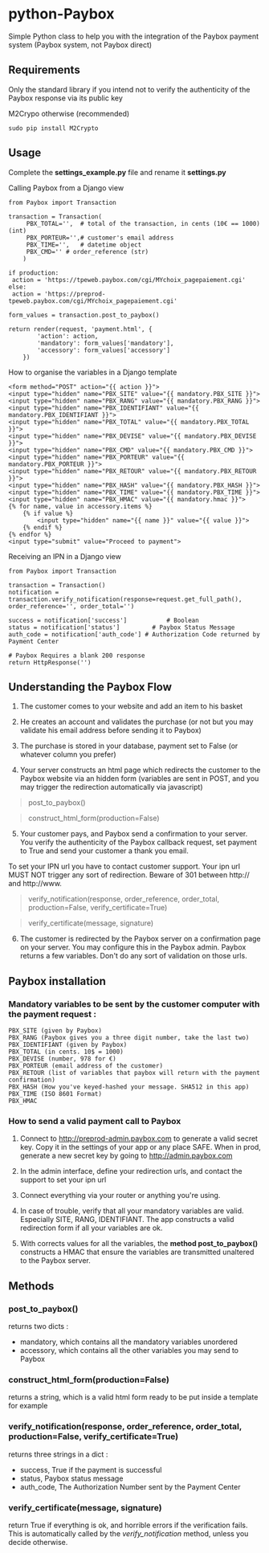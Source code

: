 # python-Paybox

Simple Python class to help you with the integration of the Paybox payment system (Paybox system, not Paybox direct)

## Requirements

Only the standard library if you intend not to verify the authenticity of the Paybox response via its public key

M2Crypo otherwise (recommended)

    sudo pip install M2Crypto

## Usage

Complete the **settings_example.py** file and rename it **settings.py**

Calling Paybox from a Django view

    from Paybox import Transaction

    transaction = Transaction(
		 PBX_TOTAL='',	# total of the transaction, in cents (10€ == 1000) (int)
		 PBX_PORTEUR='',# customer's email address
		 PBX_TIME='',	# datetime object
		 PBX_CMD=''	# order_reference (str)
		)
		
	if production:
	 action = 'https://tpeweb.paybox.com/cgi/MYchoix_pagepaiement.cgi'
	else:
	 action = 'https://preprod-tpeweb.paybox.com/cgi/MYchoix_pagepaiement.cgi'

	form_values = transaction.post_to_paybox()

	return render(request, 'payment.html', {
			'action': action,
			'mandatory': form_values['mandatory'],
			'accessory': form_values['accessory']
		})

How to organise the variables in a Django template

    <form method="POST" action="{{ action }}">
	<input type="hidden" name="PBX_SITE" value="{{ mandatory.PBX_SITE }}">
	<input type="hidden" name="PBX_RANG" value="{{ mandatory.PBX_RANG }}">
	<input type="hidden" name="PBX_IDENTIFIANT" value="{{ mandatory.PBX_IDENTIFIANT }}">
	<input type="hidden" name="PBX_TOTAL" value="{{ mandatory.PBX_TOTAL }}">
	<input type="hidden" name="PBX_DEVISE" value="{{ mandatory.PBX_DEVISE }}">
	<input type="hidden" name="PBX_CMD" value="{{ mandatory.PBX_CMD }}">
	<input type="hidden" name="PBX_PORTEUR" value="{{ mandatory.PBX_PORTEUR }}">
	<input type="hidden" name="PBX_RETOUR" value="{{ mandatory.PBX_RETOUR }}">
	<input type="hidden" name="PBX_HASH" value="{{ mandatory.PBX_HASH }}">
	<input type="hidden" name="PBX_TIME" value="{{ mandatory.PBX_TIME }}">
	<input type="hidden" name="PBX_HMAC" value="{{ mandatory.hmac }}">
	{% for name, value in accessory.items %}
		{% if value %}
			<input type="hidden" name="{{ name }}" value="{{ value }}">
		{% endif %}
	{% endfor %}
	<input type="submit" value="Proceed to payment">
</form>

Receiving an IPN in a Django view

    from Paybox import Transaction

    transaction = Transaction()
    notification = transaction.verify_notification(response=request.get_full_path(), order_reference='', order_total='')

    success = notification['success']			# Boolean
    status = notification['status']   		# Paybox Status Message
    auth_code = notification['auth_code'] # Authorization Code returned by Payment Center
    
    # Paybox Requires a blank 200 response
    return HttpResponse('')

## Understanding the Paybox Flow

1. The customer comes to your website and add an item to his basket

2. He creates an account and validates the purchase (or not but you may validate his email address before sending it to Paybox)

3. The purchase is stored in your database, payment set to False (or whatever column you prefer)

4. Your server constructs an html page which redirects the customer to the Paybox website via an hidden form (variables are sent in POST, and you may trigger the redirection automatically via javascript)
	
> post_to_paybox()

> construct_html_form(production=False)

5. Your customer pays, and Paybox send a confirmation to your server. You verify the authenticity of the Paybox callback request, set payment to True and send your customer a thank you email.

To set your IPN url you have to contact customer support. Your ipn url MUST NOT trigger any sort of redirection. Beware of 301 between http:// and http://www.

> verify_notification(response, order_reference, order_total, production=False, verify_certificate=True)

> verify_certificate(message, signature)

6. The customer is redirected by the Paybox server on a confirmation page on your server. You may configure this in the Paybox admin. Paybox returns a few variables. Don't do any sort of validation on those urls.

## Paybox installation

### Mandatory variables to be sent by the customer computer with the payment request :

	PBX_SITE (given by Paybox)
	PBX_RANG (Paybox gives you a three digit number, take the last two)
	PBX_IDENTIFIANT (given by Paybox)
	PBX_TOTAL (in cents. 10$ = 1000)
	PBX_DEVISE (number, 978 for €)
	PBX_PORTEUR (email address of the customer)
	PBX_RETOUR (list of variables that paybox will return with the payment confirmation)
	PBX_HASH (How you've keyed-hashed your message. SHA512 in this app)
	PBX_TIME (ISO 8601 Format)
	PBX_HMAC 

### How to send a valid payment call to Paybox

1. Connect to http://preprod-admin.paybox.com to generate a valid secret key. Copy it in the settings of your app or any place SAFE. When in prod, generate a new secret key by going to http://admin.paybox.com

2. In the admin interface, define your redirection urls, and contact the support to set your ipn url

3. Connect everything via your router or anything you're using.

4. In case of trouble, verify that all your mandatory variables are valid. Especially SITE, RANG, IDENTIFIANT. The app constructs a valid redirection form if all your variables are ok.

5. With corrects values for all the variables, the **method post_to_paybox()** constructs a HMAC that ensure the variables are transmitted unaltered to the Paybox server.

## Methods

### post_to_paybox()

returns two dicts :

- mandatory, which contains all the mandatory variables unordered
- accessory, which contains all the other variables you may send to Paybox

### construct_html_form(production=False)

returns a string, which is a valid html form ready to be put inside a template for example

### verify_notification(response, order_reference, order_total, production=False, verify_certificate=True)

returns three strings in a dict :

- success, True if the payment is successful
- status, Paybox status message
- auth_code, The Authorization Number sent by the Payment Center

### verify_certificate(message, signature)

return True if everything is ok, and horrible errors if the verification fails. This is automatically called by the *verify_notification* method, unless you decide otherwise.
